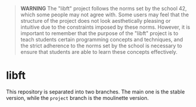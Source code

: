> **WARNING** The "libft" project follows the norms set by the school 42, which some people may not agree with. Some users may feel that the structure of the project does not look aesthetically pleasing or intuitive due to the constraints imposed by these norms. However, it is important to remember that the purpose of the "libft" project is to teach students certain programming concepts and techniques, and the strict adherence to the norms set by the school is necessary to ensure that students are able to learn these concepts effectively.

# libft

This repository is separated into two branches. The main one is the stable version, while the `project` branch is the moulinette version.
